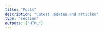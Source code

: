 ```yaml
---
title: "Posts"
description: "Latest updates and articles"
type: "section"
outputs: ["HTML"]
---
```

